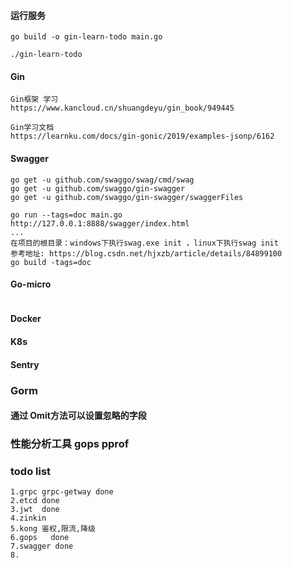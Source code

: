 #### 运行服务
```
go build -o gin-learn-todo main.go

./gin-learn-todo

```
####  Gin

```
Gin框架 学习
https://www.kancloud.cn/shuangdeyu/gin_book/949445

Gin学习文档
https://learnku.com/docs/gin-gonic/2019/examples-jsonp/6162

```
#### Swagger
```
go get -u github.com/swaggo/swag/cmd/swag
go get -u github.com/swaggo/gin-swagger
go get -u github.com/swaggo/gin-swagger/swaggerFiles

go run --tags=doc main.go
http://127.0.0.1:8888/swagger/index.html
...
在项目的根目录：windows下执行swag.exe init ，linux下执行swag init
参考地址: https://blog.csdn.net/hjxzb/article/details/84899100
go build -tags=doc
```
#### Go-micro
```
```
#### Docker

#### K8s

#### Sentry

### Gorm

####  通过 Omit方法可以设置忽略的字段

### 性能分析工具 gops pprof

### todo list
```
1.grpc grpc-getway done
2.etcd done
3.jwt  done
4.zinkin
5.kong 鉴权,限流,降级
6.gops   done
7.swagger done
8.
```

